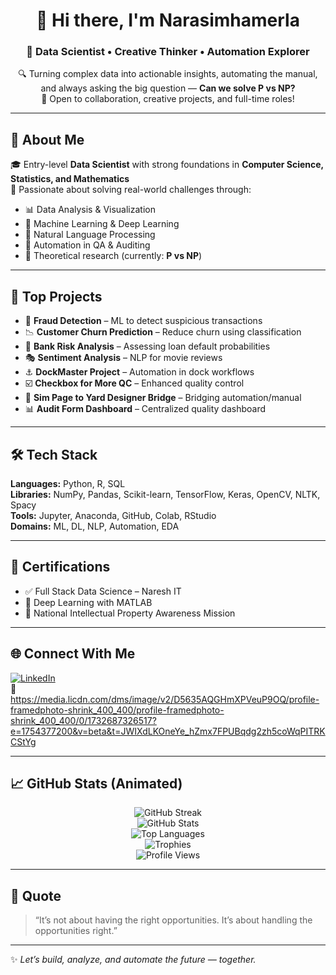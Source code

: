 
<!-- GitHub Profile README with Animated Stats for Narasimhamerla -->

<h1 align="center">👋 Hi there, I'm Narasimhamerla</h1>
<h3 align="center">🌱 Data Scientist • Creative Thinker • Automation Explorer</h3>

<p align="center">
  🔍 Turning complex data into actionable insights, automating the manual, and always asking the big question — <strong>Can we solve P vs NP?</strong><br>
  💼 Open to collaboration, creative projects, and full-time roles!
</p>

---

## 🧠 About Me

🎓 Entry-level **Data Scientist** with strong foundations in **Computer Science, Statistics, and Mathematics**  
🚀 Passionate about solving real-world challenges through:

- 📊 Data Analysis & Visualization  
- 🤖 Machine Learning & Deep Learning  
- 💬 Natural Language Processing  
- 🧪 Automation in QA & Auditing  
- 🧠 Theoretical research (currently: **P vs NP**)

---

## 🚀 Top Projects

- 🔐 **Fraud Detection** – ML to detect suspicious transactions  
- 📉 **Customer Churn Prediction** – Reduce churn using classification  
- 🏦 **Bank Risk Analysis** – Assessing loan default probabilities  
- 🎭 **Sentiment Analysis** – NLP for movie reviews  
- ⚓ **DockMaster Project** – Automation in dock workflows  
- ☑️ **Checkbox for More QC** – Enhanced quality control  
- 🌉 **Sim Page to Yard Designer Bridge** – Bridging automation/manual  
- 📊 **Audit Form Dashboard** – Centralized quality dashboard

---

## 🛠️ Tech Stack

**Languages:** Python, R, SQL  
**Libraries:** NumPy, Pandas, Scikit-learn, TensorFlow, Keras, OpenCV, NLTK, Spacy  
**Tools:** Jupyter, Anaconda, GitHub, Colab, RStudio  
**Domains:** ML, DL, NLP, Automation, EDA

---

## 📜 Certifications

- ✅ Full Stack Data Science – Naresh IT  
- 🧠 Deep Learning with MATLAB  
- 📘 National Intellectual Property Awareness Mission

---

## 🌐 Connect With Me

[![LinkedIn](https://img.shields.io/badge/-LinkedIn-blue?style=for-the-badge&logo=linkedin&logoColor=white)](https://www.linkedin.com/in/narasimhamerla)  
📸 https://media.licdn.com/dms/image/v2/D5635AQGHmXPVeuP9OQ/profile-framedphoto-shrink_400_400/profile-framedphoto-shrink_400_400/0/1732687326517?e=1754377200&v=beta&t=JWIXdLKOneYe_hZmx7FPUBqdg2zh5coWqPITRKCStYg

---

## 📈 GitHub Stats (Animated)

<p align="center">
  <img src="https://github-readme-streak-stats.herokuapp.com/?user=narasimhamerla&theme=tokyonight" alt="GitHub Streak" />
  <br>
  <img src="https://github-readme-stats.vercel.app/api?username=narasimhamerla&show_icons=true&theme=tokyonight&count_private=true" alt="GitHub Stats" />
  <br>
  <img src="https://github-readme-stats.vercel.app/api/top-langs/?username=narasimhamerla&layout=compact&theme=tokyonight" alt="Top Languages" />
  <br>
  <img src="https://github-profile-trophy.vercel.app/?username=narasimhamerla&theme=onedark&column=4&margin-w=10&margin-h=10" alt="Trophies" />
  <br>
  <img src="https://komarev.com/ghpvc/?username=narasimhamerla&style=flat-square" alt="Profile Views" />
</p>

---

## 💬 Quote

> “It’s not about having the right opportunities. It’s about handling the opportunities right.”

---

✨ *Let’s build, analyze, and automate the future — together.*
